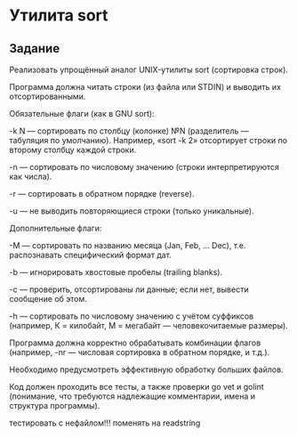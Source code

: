# Утилита sort

## Задание
Реализовать упрощённый аналог UNIX-утилиты sort (сортировка строк).

Программа должна читать строки (из файла или STDIN) и выводить их отсортированными.

Обязательные флаги (как в GNU sort):

-k N — сортировать по столбцу (колонке) №N (разделитель — табуляция по умолчанию).
Например, «sort -k 2» отсортирует строки по второму столбцу каждой строки.

-n — сортировать по числовому значению (строки интерпретируются как числа).

-r — сортировать в обратном порядке (reverse).

-u — не выводить повторяющиеся строки (только уникальные).

Дополнительные флаги:

-M — сортировать по названию месяца (Jan, Feb, ... Dec), т.е. распознавать специфический формат дат.

-b — игнорировать хвостовые пробелы (trailing blanks).

-c — проверить, отсортированы ли данные; если нет, вывести сообщение об этом.

-h — сортировать по числовому значению с учётом суффиксов (например, К = килобайт, М = мегабайт — человекочитаемые размеры).

Программа должна корректно обрабатывать комбинации флагов (например, -nr — числовая сортировка в обратном порядке, и т.д.).

Необходимо предусмотреть эффективную обработку больших файлов.

Код должен проходить все тесты, а также проверки go vet и golint (понимание, что требуются надлежащие комментарии, имена и структура программы).


тестировать с нефайлом!!!
поменять на readstring